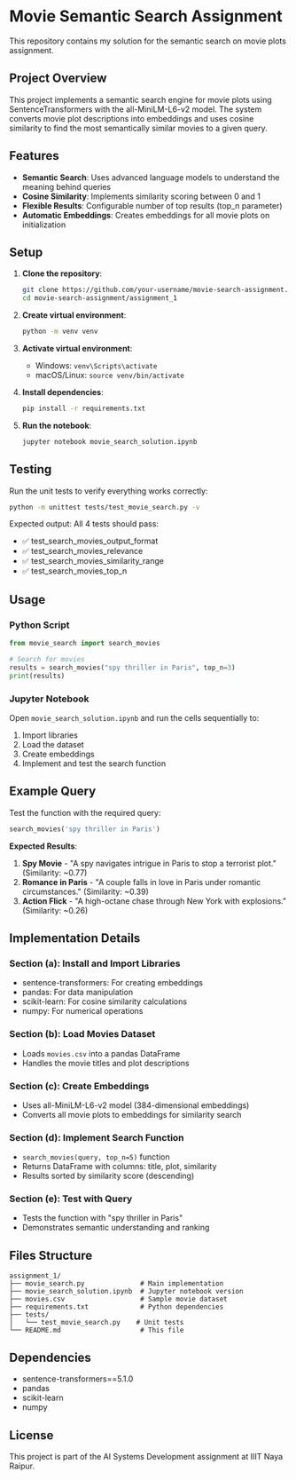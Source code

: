 # Movie Semantic Search Assignment

This repository contains my solution for the semantic search on movie plots assignment.

## Project Overview

This project implements a semantic search engine for movie plots using SentenceTransformers with the all-MiniLM-L6-v2 model. The system converts movie plot descriptions into embeddings and uses cosine similarity to find the most semantically similar movies to a given query.

## Features

- **Semantic Search**: Uses advanced language models to understand the meaning behind queries
- **Cosine Similarity**: Implements similarity scoring between 0 and 1
- **Flexible Results**: Configurable number of top results (top_n parameter)
- **Automatic Embeddings**: Creates embeddings for all movie plots on initialization

## Setup

1. **Clone the repository**:
   ```bash
   git clone https://github.com/your-username/movie-search-assignment.git
   cd movie-search-assignment/assignment_1
   ```

2. **Create virtual environment**:
   ```bash
   python -m venv venv
   ```

3. **Activate virtual environment**:
   - Windows: `venv\Scripts\activate`
   - macOS/Linux: `source venv/bin/activate`

4. **Install dependencies**:
   ```bash
   pip install -r requirements.txt
   ```

5. **Run the notebook**:
   ```bash
   jupyter notebook movie_search_solution.ipynb
   ```

## Testing

Run the unit tests to verify everything works correctly:

```bash
python -m unittest tests/test_movie_search.py -v
```

Expected output: All 4 tests should pass:
- ✅ test_search_movies_output_format
- ✅ test_search_movies_relevance  
- ✅ test_search_movies_similarity_range
- ✅ test_search_movies_top_n

## Usage

### Python Script
```python
from movie_search import search_movies

# Search for movies
results = search_movies("spy thriller in Paris", top_n=3)
print(results)
```

### Jupyter Notebook
Open `movie_search_solution.ipynb` and run the cells sequentially to:
1. Import libraries
2. Load the dataset
3. Create embeddings
4. Implement and test the search function

## Example Query

Test the function with the required query:
```python
search_movies('spy thriller in Paris')
```

**Expected Results**:
1. **Spy Movie** - "A spy navigates intrigue in Paris to stop a terrorist plot." (Similarity: ~0.77)
2. **Romance in Paris** - "A couple falls in love in Paris under romantic circumstances." (Similarity: ~0.39)
3. **Action Flick** - "A high-octane chase through New York with explosions." (Similarity: ~0.26)

## Implementation Details

### Section (a): Install and Import Libraries
- sentence-transformers: For creating embeddings
- pandas: For data manipulation
- scikit-learn: For cosine similarity calculations
- numpy: For numerical operations

### Section (b): Load Movies Dataset
- Loads `movies.csv` into a pandas DataFrame
- Handles the movie titles and plot descriptions

### Section (c): Create Embeddings
- Uses all-MiniLM-L6-v2 model (384-dimensional embeddings)
- Converts all movie plots to embeddings for similarity search

### Section (d): Implement Search Function
- `search_movies(query, top_n=5)` function
- Returns DataFrame with columns: title, plot, similarity
- Results sorted by similarity score (descending)

### Section (e): Test with Query
- Tests the function with "spy thriller in Paris"
- Demonstrates semantic understanding and ranking

## Files Structure

```
assignment_1/
├── movie_search.py              # Main implementation
├── movie_search_solution.ipynb  # Jupyter notebook version
├── movies.csv                   # Sample movie dataset
├── requirements.txt             # Python dependencies
├── tests/
│   └── test_movie_search.py    # Unit tests
└── README.md                    # This file
```

## Dependencies

- sentence-transformers==5.1.0
- pandas
- scikit-learn
- numpy

## License

This project is part of the AI Systems Development assignment at IIIT Naya Raipur.
